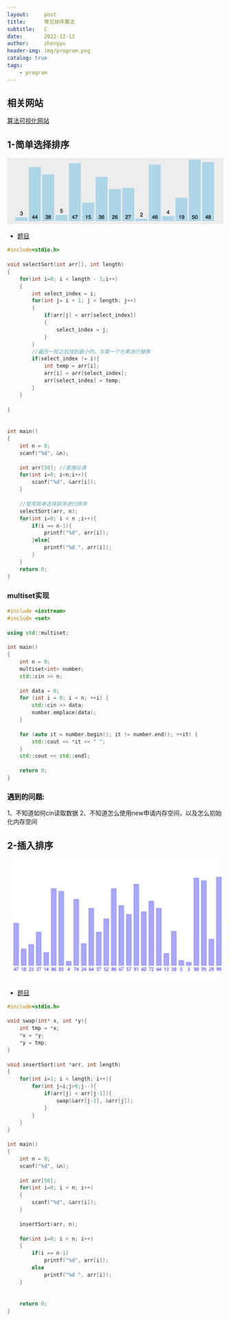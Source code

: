 ```yaml
---
layout:     post
title:      常见排序算法
subtitle:   C
date:       2022-12-13
author:     zhengyu
header-img: img/program.png
catalog: true
tags:
    - program
---
```


## 相关网站
[算法可视化网站](https://www.cs.usfca.edu/~galles/visualization/Algorithms.html)

## 1-简单选择排序
![选择排序](/img/sort/select.gif)
* [题目](https://sunnywhy.com/sfbj/4/1)

```C
#include<stdio.h>

void selectSort(int arr[], int length)
{
    for(int i=0; i < length - 1;i++)
    {
        int select_index = i; 
        for(int j= i + 1; j < length; j++)
        {
            if(arr[j] < arr[select_index])
            {
                select_index = j;
            }
        }
        //遍历一轮之后找到最小的，与第一个元素进行替换
        if(select_index != i){
            int temp = arr[i];
            arr[i] = arr[select_index];
            arr[select_index] = temp;
        }
    }
    
}


int main()
{
    int n = 0;
    scanf("%d", &n);

    int arr[50]; //直接拉满
    for(int i=0; i<n;i++){
        scanf("%d", &arr[i]);
    }

    //使用简单选择排序进行排序
    selectSort(arr, n);
    for(int i=0; i < n ;i++){
        if(i == n-1){
            printf("%d", arr[i]);
        }else{
            printf("%d ", arr[i]);
        }
    }
    return 0;
}
```

### multiset实现

```C++
#include <iostream>
#include <set>

using std::multiset;

int main()
{
    int n = 0;
    multiset<int> number;
    std::cin >> n;

    int data = 0;
    for (int i = 0; i < n; ++i) {
        std::cin >> data;
        number.emplace(data);
    }

    for (auto it = number.begin(); it != number.end(); ++it) {
        std::cout << *it << " ";
    }
    std::cout << std::endl;

    return 0;
}
```

### 遇到的问题:
1、不知道如何cin读取数据
2、不知道怎么使用new申请内存空间，以及怎么初始化内存空间

## 2-插入排序

![选择排序](/img/sort/insert.gif)
* [题目](https://sunnywhy.com/sfbj/4/1/87)

```C
#include<stdio.h>

void swap(int* x, int *y){
    int tmp = *x;
    *x = *y;
    *y = tmp;
}

void insertSort(int *arr, int length)
{
    for(int i=1; i < length; i++){
        for(int j=i;j>0;j--){
            if(arr[j] < arr[j-1]){
                swap(&arr[j-1], &arr[j]);
            }
        }
    }
}

int main()
{
    int n = 0;
    scanf("%d", &n);

    int arr[50];
    for(int i=0; i < n; i++)
    {
        scanf("%d", &arr[i]);
    }

    insertSort(arr, n);
    
    for(int i=0; i < n; i++)
    {
        if(i == n-1)
            printf("%d", arr[i]);
        else
            printf("%d ", arr[i]);
    }


    return 0;
}

```









